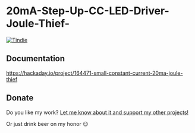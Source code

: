 # 20mA-Step-Up-CC-LED-Driver-Joule-Thief-


[![Tindie](https://d2ss6ovg47m0r5.cloudfront.net/badges/tindie-larges.png)](https://www.tindie.com/stores/pnoxi/?ref=offsite_badges&utm_source=sellers_pnoxi&utm_medium=badges&utm_campaign=badge_large)


Documentation
--------------------

https://hackaday.io/project/164471-small-constant-current-20ma-joule-thief


Donate
--------------------

Do you like my work? [Let me know about it and support my other projects!](https://www.patreon.com/pnoxi)

Or just drink beer on my honor :wink: